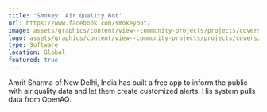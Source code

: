 ```yaml
---
title: 'Smokey: Air Quality Bot'
url: https://www.facebook.com/smokeybot/
image: assets/graphics/content/view--community-projects/projects/covers/smokey.png
logo: assets/graphics/content/view--community-projects/projects/covers/smokey.png
type: Software
location: Global
featured: true
---
```


Amrit Sharma of New Delhi, India has built a free app to inform the public with air quality data and let them create customized alerts. His system pulls data from OpenAQ.
